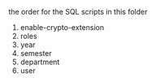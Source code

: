 the order for the SQL scripts in this folder

1. enable-crypto-extension
2. roles
3. year
4. semester
5. department
6. user